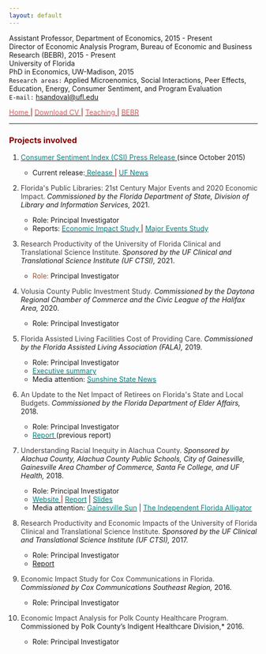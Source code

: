 ```yaml
---
layout: default
---
```


Assistant Professor, Department of Economics, 2015 - Present  
Director of Economic Analysis Program, Bureau of Economic and Business Research (BEBR), 2015 - Present  
University of Florida  
PhD in Economics, UW-Madison, 2015  
`Research areas:` Applied Microenomics, Social Interactions, Peer Effects, Education, Energy, Consumer Sentiment, and Program Evaluation  
`E-mail:` [hsandoval@ufl.edu](mailto:hsandoval@ufl.edu) 


[<span style="color: IndianRed"> Home </span>](index.html) <span style="color: maroon"> &#124; </span> <a href="https://hhsandoval.github.io/CVHHSG.pdf" target="_blank"> <span style="color: IndianRed"> Download CV </span> </a> <span style="color: maroon"> &#124; </span> [<span style="color: IndianRed"> Teaching </span>](teaching.html) <span style="color: maroon"> &#124; </span> [<span style="color: IndianRed"> BEBR </span>](bebr.html)

* * *

### <span style="color: maroon"> Projects involved </span>

1. [<span style="color: teal"> Consumer Sentiment Index (CSI) Press Release </span>](https://www.bebr.ufl.edu/florida-consumer-sentiment/) (since October 2015)
    * Current release:[<span style="color: teal"> Release </span>](https://www.bebr.ufl.edu/wp-content/uploads/2022/06/csi_2022_28_june.pdf) <span style="color: maroon"> &#124; </span> [<span style="color: teal"> UF News </span>](https://news.ufl.edu/2022/06/june-consumer-sentiment-increases/)

2. <span style="color: #463E3F"> Florida's Public Libraries: 21st Century Major Events and 2020 Economic Impact. </span> *Commissioned by the Florida Department of State, Division of Library and Information Services,* 2021. 
    * Role: Principal Investigator 
    * Reports: [<span style="color: teal"> Economic Impact Study </span>](https://dos.myflorida.com/library-archives/library-development/data/economic-impact/) <span style="color: maroon"> &#124; </span> [<span style="color: teal"> Major Events Study </span>](https://dos.myflorida.com/library-archives/library-development/data/major-events/)

3. <span style="color: #463E3F"> Research Productivity of the University of Florida Clinical and Translational Science Institute. </span> *Sponsored by the UF Clinical and Translational Science Institute (UF CTSI),* 2021. 
    * <span style="color: Sienna"> Role: </span>  Principal Investigator 

4. <span style="color: #463E3F"> Volusia County Public Investment Study. </span> *Commissioned by the Daytona Regional Chamber of Commerce and the Civic League of the Halifax Area,* 2020. 
    * Role: Principal Investigator 

5. <span style="color: #463E3F"> Florida Assisted Living Facilities Cost of Providing Care. </span> *Commissioned by the Florida Assisted Living Association (FALA),* 2019.
    * Role: Principal Investigator 
    * [<span style="color: teal"> Executive summary </span>](https://www.fala.org/ALF-Cost-of-Care-Study.html)
    * Media attention: [<span style="color: teal"> Sunshine State News </span>](http://www.sunshinestatenews.com/story/florida-alfs-face-rising-cost-few-skilled-workers)

6. <span style="color: #463E3F"> An Update to the Net Impact of Retirees on Florida's State and Local Budgets. </span>  *Commissioned by the Florida Department of Elder Affairs,* 2018.
    * Role: Principal Investigator 
    * [<span style="color: teal"> Report </span>](https://elderaffairs.org/wp-content/uploads/Retiree-Net-Impact-on-Floridas-Budgets-1.pdf) (previous report)

7. <span style="color: #463E3F"> Understanding Racial Inequity in Alachua County. </span> *Sponsored by Alachua County, Alachua County Public Schools, City of Gainesville, Gainesville Area Chamber of Commerce, Santa Fe College, and UF Health,* 2018.
    * Role: Principal Investigator 
    * [<span style="color: teal"> Website </span>](https://www.bebr.ufl.edu/economics/racial-inequity) <span style="color: maroon"> &#124; </span> [<span style="color: teal"> Report](https://www.bebr.ufl.edu/sites/default/files/Research%20Reports/ri1_baseline_report.pdf) <span style="color: maroon"> &#124; </span> [<span style="color: teal"> Slides </span>](https://www.bebr.ufl.edu/sites/default/files/Research%20Reports/ri3_presentation_slides.pdf)
    * Media attention: [<span style="color: teal"> Gainesville Sun](http://www.gainesville.com/news/20180113/disparity-study-alachua-county-blacks-face-bigger-hurdles?start=2) <span style="color: maroon"> &#124; </span> [<span style="color: teal"> The Independent Florida Alligator </span>](https://www.alligator.org/news/uf-researchers-released-a-report-on-alachua-county-s-racial/article_9ddb58aa-fa22-11e7-8e34-a726da16f65c.html) 

8. <span style="color: #463E3F"> Research Productivity and Economic Impacts of the University of Florida Clinical and Translational Science Institute. </span>  *Sponsored by the UF Clinical and Translational Science Institute (UF CTSI),* 2017.
    * Role: Principal Investigator
    * [Report](https://www.ctsi.ufl.edu/about/research-initiatives/economic-impact-analysis/) 

9. <span style="color: #463E3F"> Economic Impact Study for Cox Communications in Florida. </span> *Commissioned by Cox Communications Southeast Region,* 2016.
    * Role: Principal Investigator 

10. <span style="color: #463E3F"> Economic Impact Analysis for Polk County Healthcare Program. </span> Commissioned by Polk County’s Indigent Healthcare Division,* 2016.
    * Role: Principal Investigator 
